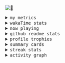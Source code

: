 [![🐙](https://hits.seeyoufarm.com/api/count/incr/badge.svg?url=https%3A%2F%2Fgithub.com%2Fktnkk%2Fhit-counter&count_bg=%23070707&title_bg=%23070707&icon=&icon_color=%23E7E7E7&title=visitors&edge_flat=true)](https://hits.seeyoufarm.com)

<details>
  <summary> <samp>my metrics</samp></summary>
  
  <br>
  
 ![🐳](https://github.com/kkhys/kkhys/blob/main/github-metrics.svg)
  
  ***
</details>

<details>
  <summary> <samp>wakaTime stats</samp></summary>
  
  <br>
  
<!--START_SECTION:waka-->
![Code Time](http://img.shields.io/badge/Code%20Time-3%2C734%20hrs%2040%20mins-blue)

**🐱 My GitHub Data** 

> 📦 5.1 MB Used in GitHub's Storage 
 > 
> 🏆 1,532 Contributions in the Year 2024
 > 
> 💼 Opted to Hire
 > 
> 📜 9 Public Repositories 
 > 
> 🔑 23 Private Repositories 
 > 
**I'm an Early 🐤** 

```text
🌞 Morning                9299 commits        ███████░░░░░░░░░░░░░░░░░░   28.71 % 
🌆 Daytime                7132 commits        ██████░░░░░░░░░░░░░░░░░░░   22.02 % 
🌃 Evening                13354 commits       ██████████░░░░░░░░░░░░░░░   41.22 % 
🌙 Night                  2609 commits        ██░░░░░░░░░░░░░░░░░░░░░░░   08.05 % 
```
📅 **I'm Most Productive on Sunday** 

```text
Monday                   4083 commits        ███░░░░░░░░░░░░░░░░░░░░░░   12.60 % 
Tuesday                  4532 commits        ███░░░░░░░░░░░░░░░░░░░░░░   13.99 % 
Wednesday                4371 commits        ███░░░░░░░░░░░░░░░░░░░░░░   13.49 % 
Thursday                 4385 commits        ███░░░░░░░░░░░░░░░░░░░░░░   13.54 % 
Friday                   4468 commits        ███░░░░░░░░░░░░░░░░░░░░░░   13.79 % 
Saturday                 4939 commits        ████░░░░░░░░░░░░░░░░░░░░░   15.25 % 
Sunday                   5616 commits        ████░░░░░░░░░░░░░░░░░░░░░   17.34 % 
```


📊 **This Week I Spent My Time On** 

```text
🕑︎ Time Zone: Asia/Tokyo

💬 Programming Languages: 
Other                    49 hrs 20 mins      ██████████████████░░░░░░░   72.68 % 
TypeScript               9 hrs 30 mins       ████░░░░░░░░░░░░░░░░░░░░░   14.01 % 
Java                     5 hrs 21 mins       ██░░░░░░░░░░░░░░░░░░░░░░░   07.88 % 
HTML                     2 hrs 8 mins        █░░░░░░░░░░░░░░░░░░░░░░░░   03.16 % 
Play2                    36 mins             ░░░░░░░░░░░░░░░░░░░░░░░░░   00.88 % 

🔥 Editors: 
Chrome                   49 hrs 20 mins      ██████████████████░░░░░░░   72.68 % 
WebStorm                 9 hrs 39 mins       ████░░░░░░░░░░░░░░░░░░░░░   14.23 % 
Intellijidea             8 hrs 52 mins       ███░░░░░░░░░░░░░░░░░░░░░░   13.07 % 
DataGrip                 1 min               ░░░░░░░░░░░░░░░░░░░░░░░░░   00.03 % 

💻 Operating System: 
Mac                      67 hrs 53 mins      █████████████████████████   100.00 % 
```


 Last Updated on 2024/06/07 18:39:23 UTC
<!--END_SECTION:waka-->
  
  ***
</details>


<details>
  <summary> <samp>now playing</samp></summary>
  
  <br>
 
 [![🐟](https://spotify-github-profile.vercel.app/api/view?uid=31ryofms4dnv7mrohhepo4c4zgqu&cover_image=true&theme=default&show_offline=false&background_color=121212&bar_color=53b14f&bar_color_cover=false)](https://open.spotify.com/user/31ryofms4dnv7mrohhepo4c4zgqu)
  
  ***
</details>

<details>
  <summary> <samp>github readme stats</samp></summary>
  
  <br>
  
 <p align="left"> 
  <img alt="🐠" src="https://github-readme-stats.vercel.app/api?username=kkhys&count_private=true&show_icons=true&theme=dark&include_all_commits=true" />
  <img alt="🐟" src="https://github-readme-stats.vercel.app/api/top-langs/?username=kkhys&layout=compact&theme=dark&langs_count=10&hide=HTML,CSS,SCSS" />
</p>
  
  ***
</details>

<details>
  <summary> <samp>profile trophies</samp></summary>
  
  <br>
  
  [![🐬](https://github-profile-trophy.vercel.app/?username=kkhys&rank=SECRET,SSS,SS,S,AAA,AA,A&theme=darkhub&row=1&margin-w=10&no-bg=true)](https://github.com/ryo-ma/github-profile-trophy)
  
  ***
</details>

<details>
  <summary> <samp>summary cards</samp></summary>
  
  <br>
  
  ![🐋](https://github-profile-summary-cards.vercel.app/api/cards/profile-details?username=kkhys&theme=github_dark)
  ![🦑](https://github-profile-summary-cards.vercel.app/api/cards/repos-per-language?username=kkhys&theme=github_dark)
  ![🦭](https://github-profile-summary-cards.vercel.app/api/cards/most-commit-language?username=kkhys&theme=github_dark)
  ![🦀](https://github-profile-summary-cards.vercel.app/api/cards/stats?username=kkhys&theme=github_dark)
  ![🦈](https://github-profile-summary-cards.vercel.app/api/cards/productive-time?username=kkhys&theme=github_dark)
  
  ***
</details>

<details>
  <summary> <samp>streak stats</samp></summary>
  
  <br>
  
  [![🐠](http://github-readme-streak-stats.herokuapp.com?user=kkhys&theme=dark)](https://git.io/streak-stats)
  
  ***
</details>

<details>
  <summary> <samp>activity graph</samp></summary>
  
  <br>
  
  [![🐡](https://github-readme-activity-graph.vercel.app/graph?username=kkhys&theme=xcode)](https://github.com/ashutosh00710/github-readme-activity-graph)
  
  ***
</details>
